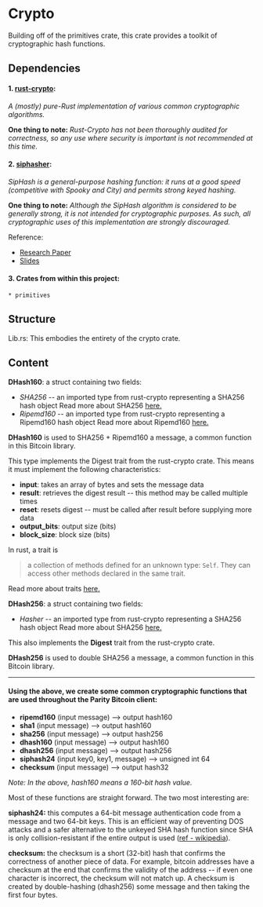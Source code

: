 # Crypto
Building off of the primitives crate, this crate provides a toolkit of cryptographic hash functions.

## Dependencies
#### 1. [rust-crypto](https://crates.io/crates/rust-crypto): 
*A (mostly) pure-Rust implementation of various common cryptographic algorithms.*

**One thing to note:** *Rust-Crypto has not been thoroughly audited for correctness, so any use where security is important is not recommended at this time.*

#### 2. [siphasher](https://crates.io/crates/siphasher): 
*SipHash is a general-purpose hashing function: it runs at a good speed (competitive with Spooky and City) and permits strong _keyed_ hashing.*

**One thing to note:** *Although the SipHash algorithm is considered to be generally strong, it is not intended for cryptographic purposes. As such, all cryptographic uses of this implementation are _strongly discouraged_.*

Reference:
* [Research Paper](https://web.kamihq.com/web/viewer.html?state=%7B%22ids%22%3A%5B%221xWTF87NjRf-eEmmjBTG-2DQt8aeAQllR%22%5D%2C%22action%22%3A%22open%22%2C%22userId%22%3A%22109785094086647974039%22%7D&filename=siphash.pdf)
* [Slides](https://web.kamihq.com/web/viewer.html?state=%7B%22ids%22%3A%5B%221rKfLlA30LoQEOHn3psVha2qkGFGVnllo%22%5D%2C%22action%22%3A%22open%22%2C%22userId%22%3A%22109785094086647974039%22%7D&filename=slides.pdf)

#### 3. Crates from within this project:
	* primitives

## Structure
Lib.rs: This embodies the entirety of the crypto crate.

## Content
**DHash160**: a struct containing two fields:
* *SHA256* -- an imported type from rust-crypto representing a SHA256 hash object
	Read more about SHA256 [here.](https://en.bitcoin.it/wiki/SHA-256)
* *Ripemd160* -- an imported type from rust-crypto representing a Ripemd160 hash object
	Read more about Ripemd160 [here.](https://en.bitcoin.it/wiki/RIPEMD-160)

**DHash160** is used to SHA256 + Ripemd160 a message, a common function in this Bitcoin library.

This type implements the Digest trait from the rust-crypto crate. This means it must implement the following characteristics:
* **input**: takes an array of bytes and sets the message data
* **result**: retrieves the digest result -- this method may be called multiple times
* **reset**: resets digest -- must be called after result before supplying more data
* **output_bits**: output size (bits)
* **block_size**: block size (bits)

In rust, a trait is 

> a collection of methods defined for an unknown type: `Self`. They can access other methods declared in the same trait.

Read more about traits [here.](https://doc.rust-lang.org/rust-by-example/trait.html)

**DHash256**: a struct containing two fields:
* *Hasher* -- an imported type from rust-crypto representing a SHA256 hash object
	Read more about SHA256 [here.](https://en.bitcoin.it/wiki/SHA-256)

This also implements the **Digest** trait from the rust-crypto crate.

**DHash256** is used to double SHA256 a message, a common function in this Bitcoin library.

***
#### Using the above, we create some common cryptographic functions that are used throughout the Parity Bitcoin client:
* **ripemd160** (input message) --> output hash160
* **sha1** (input message) --> output hash160
* **sha256** (input message) --> output hash256
* **dhash160** (input message) --> output hash160
* **dhash256** (input message) --> output hash256
* **siphash24** (input key0, key1, message) --> unsigned int 64
* **checksum** (input message) --> output hash32

*Note: In the above, hash160 means a 160-bit hash value.*

Most of these functions are straight forward. The two most interesting are:

**siphash24:** this computes a 64-bit message authentication code from a message and two 64-bit keys. This is an efficient way of preventing DOS attacks and a safer alternative to the unkeyed SHA hash function since SHA is only collision-resistant if the entire output is used ([ref - wikipedia](https://en.wikipedia.org/wiki/SipHash#cite_note-11)).

**checksum:** the checksum is a short (32-bit) hash that confirms the correctness of another piece of data. For example, bitcoin addresses have a checksum at the end that confirms the validity of the address -- if even one character is incorrect, the checksum will not match up. A checksum is created by double-hashing (dhash256) some message and then taking the first four bytes.
